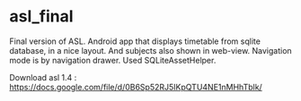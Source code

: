 asl_final
=========

Final version of ASL. Android app that displays timetable from sqlite database, in a nice layout. And subjects also shown in web-view. Navigation mode is by navigation drawer. Used SQLiteAssetHelper.

Download asl 1.4 : https://docs.google.com/file/d/0B6Sp52RJ5IKpQTU4NE1nMHhTblk/
